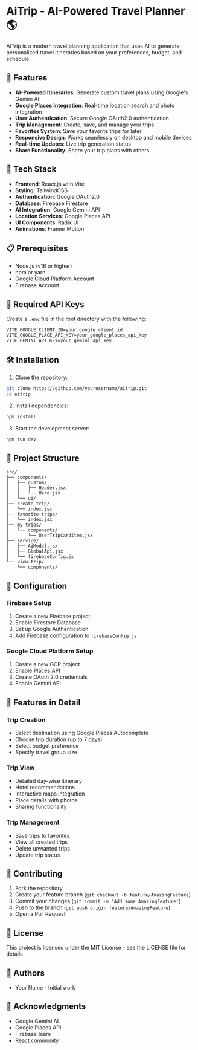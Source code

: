 # AiTrip - AI-Powered Travel Planner 🌎

AiTrip is a modern travel planning application that uses AI to generate personalized travel itineraries based on your preferences, budget, and schedule.

## 🌟 Features

- **AI-Powered Itineraries**: Generate custom travel plans using Google's Gemini AI
- **Google Places Integration**: Real-time location search and photo integration
- **User Authentication**: Secure Google OAuth2.0 authentication
- **Trip Management**: Create, save, and manage your trips
- **Favorites System**: Save your favorite trips for later
- **Responsive Design**: Works seamlessly on desktop and mobile devices
- **Real-time Updates**: Live trip generation status
- **Share Functionality**: Share your trip plans with others

## 🚀 Tech Stack

- **Frontend**: React.js with Vite
- **Styling**: TailwindCSS
- **Authentication**: Google OAuth2.0
- **Database**: Firebase Firestore
- **AI Integration**: Google Gemini API
- **Location Services**: Google Places API
- **UI Components**: Radix UI
- **Animations**: Framer Motion

## 📋 Prerequisites

- Node.js (v16 or higher)
- npm or yarn
- Google Cloud Platform Account
- Firebase Account

## 🔑 Required API Keys

Create a `.env` file in the root directory with the following:

```env
VITE_GOOGLE_CLIENT_ID=your_google_client_id
VITE_GOOGLE_PLACE_API_KEY=your_google_places_api_key
VITE_GEMINI_API_KEY=your_gemini_api_key
```

## 🛠️ Installation

1. Clone the repository:
```bash
git clone https://github.com/yourusername/aitrip.git
cd aitrip
```

2. Install dependencies:
```bash
npm install
```

3. Start the development server:
```bash
npm run dev
```

## 📁 Project Structure

```
src/
├── components/
│   ├── custom/
│   │   ├── Header.jsx
│   │   └── Hero.jsx
│   └── ui/
├── create-trip/
│   └── index.jsx
├── favorite-trips/
│   └── index.jsx
├── my-trips/
│   └── components/
│       └── UserTripCardItem.jsx
├── service/
│   ├── AiModel.jsx
│   ├── GlobalApi.jsx
│   └── firebaseConfig.js
└── view-trip/
    └── components/
```

## 🔧 Configuration

### Firebase Setup

1. Create a new Firebase project
2. Enable Firestore Database
3. Set up Google Authentication
4. Add Firebase configuration to `firebaseConfig.js`

### Google Cloud Platform Setup

1. Create a new GCP project
2. Enable Places API
3. Create OAuth 2.0 credentials
4. Enable Gemini API

## 🎨 Features in Detail

### Trip Creation
- Select destination using Google Places Autocomplete
- Choose trip duration (up to 7 days)
- Select budget preference
- Specify travel group size

### Trip View
- Detailed day-wise itinerary
- Hotel recommendations
- Interactive maps integration
- Place details with photos
- Sharing functionality

### Trip Management
- Save trips to favorites
- View all created trips
- Delete unwanted trips
- Update trip status

## 🤝 Contributing

1. Fork the repository
2. Create your feature branch (`git checkout -b feature/AmazingFeature`)
3. Commit your changes (`git commit -m 'Add some AmazingFeature'`)
4. Push to the branch (`git push origin feature/AmazingFeature`)
5. Open a Pull Request

## 📝 License

This project is licensed under the MIT License - see the LICENSE file for details

## 👥 Authors

- Your Name - Initial work

## 🙏 Acknowledgments

- Google Gemini AI
- Google Places API
- Firebase team
- React community